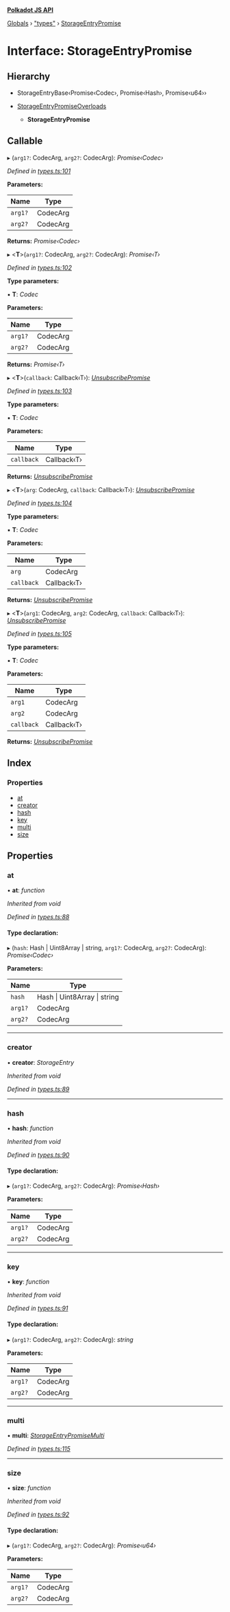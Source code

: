 **[Polkadot JS API](../README.md)**

[Globals](../globals.md) › [&quot;types&quot;](../modules/_types_.md) › [StorageEntryPromise](_types_.storageentrypromise.md)

# Interface: StorageEntryPromise

## Hierarchy

* StorageEntryBase‹Promise‹Codec›, Promise‹Hash›, Promise‹u64››

* [StorageEntryPromiseOverloads](_types_.storageentrypromiseoverloads.md)

  * **StorageEntryPromise**

## Callable

▸ (`arg1?`: CodecArg, `arg2?`: CodecArg): *Promise‹Codec›*

*Defined in [types.ts:101](https://github.com/polkadot-js/api/blob/73d7a57/packages/api/src/types.ts#L101)*

**Parameters:**

Name | Type |
------ | ------ |
`arg1?` | CodecArg |
`arg2?` | CodecArg |

**Returns:** *Promise‹Codec›*

▸ <**T**>(`arg1?`: CodecArg, `arg2?`: CodecArg): *Promise‹T›*

*Defined in [types.ts:102](https://github.com/polkadot-js/api/blob/73d7a57/packages/api/src/types.ts#L102)*

**Type parameters:**

▪ **T**: *Codec*

**Parameters:**

Name | Type |
------ | ------ |
`arg1?` | CodecArg |
`arg2?` | CodecArg |

**Returns:** *Promise‹T›*

▸ <**T**>(`callback`: Callback‹T›): *[UnsubscribePromise](../modules/_types_.md#unsubscribepromise)*

*Defined in [types.ts:103](https://github.com/polkadot-js/api/blob/73d7a57/packages/api/src/types.ts#L103)*

**Type parameters:**

▪ **T**: *Codec*

**Parameters:**

Name | Type |
------ | ------ |
`callback` | Callback‹T› |

**Returns:** *[UnsubscribePromise](../modules/_types_.md#unsubscribepromise)*

▸ <**T**>(`arg`: CodecArg, `callback`: Callback‹T›): *[UnsubscribePromise](../modules/_types_.md#unsubscribepromise)*

*Defined in [types.ts:104](https://github.com/polkadot-js/api/blob/73d7a57/packages/api/src/types.ts#L104)*

**Type parameters:**

▪ **T**: *Codec*

**Parameters:**

Name | Type |
------ | ------ |
`arg` | CodecArg |
`callback` | Callback‹T› |

**Returns:** *[UnsubscribePromise](../modules/_types_.md#unsubscribepromise)*

▸ <**T**>(`arg1`: CodecArg, `arg2`: CodecArg, `callback`: Callback‹T›): *[UnsubscribePromise](../modules/_types_.md#unsubscribepromise)*

*Defined in [types.ts:105](https://github.com/polkadot-js/api/blob/73d7a57/packages/api/src/types.ts#L105)*

**Type parameters:**

▪ **T**: *Codec*

**Parameters:**

Name | Type |
------ | ------ |
`arg1` | CodecArg |
`arg2` | CodecArg |
`callback` | Callback‹T› |

**Returns:** *[UnsubscribePromise](../modules/_types_.md#unsubscribepromise)*

## Index

### Properties

* [at](_types_.storageentrypromise.md#at)
* [creator](_types_.storageentrypromise.md#creator)
* [hash](_types_.storageentrypromise.md#hash)
* [key](_types_.storageentrypromise.md#key)
* [multi](_types_.storageentrypromise.md#multi)
* [size](_types_.storageentrypromise.md#size)

## Properties

###  at

• **at**: *function*

*Inherited from void*

*Defined in [types.ts:88](https://github.com/polkadot-js/api/blob/73d7a57/packages/api/src/types.ts#L88)*

#### Type declaration:

▸ (`hash`: Hash | Uint8Array | string, `arg1?`: CodecArg, `arg2?`: CodecArg): *Promise‹Codec›*

**Parameters:**

Name | Type |
------ | ------ |
`hash` | Hash &#124; Uint8Array &#124; string |
`arg1?` | CodecArg |
`arg2?` | CodecArg |

___

###  creator

• **creator**: *StorageEntry*

*Inherited from void*

*Defined in [types.ts:89](https://github.com/polkadot-js/api/blob/73d7a57/packages/api/src/types.ts#L89)*

___

###  hash

• **hash**: *function*

*Inherited from void*

*Defined in [types.ts:90](https://github.com/polkadot-js/api/blob/73d7a57/packages/api/src/types.ts#L90)*

#### Type declaration:

▸ (`arg1?`: CodecArg, `arg2?`: CodecArg): *Promise‹Hash›*

**Parameters:**

Name | Type |
------ | ------ |
`arg1?` | CodecArg |
`arg2?` | CodecArg |

___

###  key

• **key**: *function*

*Inherited from void*

*Defined in [types.ts:91](https://github.com/polkadot-js/api/blob/73d7a57/packages/api/src/types.ts#L91)*

#### Type declaration:

▸ (`arg1?`: CodecArg, `arg2?`: CodecArg): *string*

**Parameters:**

Name | Type |
------ | ------ |
`arg1?` | CodecArg |
`arg2?` | CodecArg |

___

###  multi

• **multi**: *[StorageEntryPromiseMulti](_types_.storageentrypromisemulti.md)*

*Defined in [types.ts:115](https://github.com/polkadot-js/api/blob/73d7a57/packages/api/src/types.ts#L115)*

___

###  size

• **size**: *function*

*Inherited from void*

*Defined in [types.ts:92](https://github.com/polkadot-js/api/blob/73d7a57/packages/api/src/types.ts#L92)*

#### Type declaration:

▸ (`arg1?`: CodecArg, `arg2?`: CodecArg): *Promise‹u64›*

**Parameters:**

Name | Type |
------ | ------ |
`arg1?` | CodecArg |
`arg2?` | CodecArg |